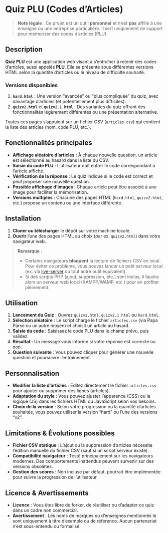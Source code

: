 # Quiz PLU (Codes d’Articles)

> **Note légale** : Ce projet est un outil **personnel** et n’est **pas** affilié à une enseigne ou une entreprise particulière. Il sert uniquement de support pour mémoriser des codes d’articles (PLU).

## Description

**Quiz PLU** est une application web visant à s’entraîner à retenir des codes d’articles, aussi appelés **PLU**. Elle se présente sous différentes versions HTML selon la quantité d’articles ou le niveau de difficulté souhaité.

### Versions disponibles

1. **`hard.html`** : Une version “avancée” ou “plus compliquée” du quiz, avec davantage d’articles (et potentiellement plus difficiles).  
2. **`quizv2.html`** et **`quizv2.1.html`** : Des variantes du quiz offrant des fonctionnalités légèrement différentes ou une présentation alternative.  

Toutes ces pages s’appuient sur un fichier CSV (`articles.csv`) qui contient la liste des articles (nom, code PLU, etc.).

## Fonctionnalités principales

- **Affichage aléatoire d’articles** : À chaque nouvelle question, un article est sélectionné au hasard dans la liste du CSV.  
- **Saisie du code PLU** : L’utilisateur doit entrer le code correspondant à l’article affiché.  
- **Vérification de la réponse** : Le quiz indique si le code est correct et peut proposer une nouvelle question.  
- **Possible affichage d’images** : Chaque article peut être associé à une image pour faciliter la mémorisation.  
- **Versions multiples** : Chacune des pages HTML (`hard.html`, `quizv2.html`, etc.) propose un contenu ou une interface différente.

## Installation

1. **Cloner ou télécharger** le dépôt sur votre machine locale.  
2. **Ouvrir** l’une des pages HTML au choix (par ex. `quizv2.html`) dans votre navigateur web.  

> **Remarque** :  
> - Certains navigateurs **bloquent** la lecture de fichiers CSV en local. Pour éviter ce problème, vous pouvez lancer un petit serveur local (ex. via [live-server](https://www.npmjs.com/package/live-server) ou tout autre outil équivalent).  
> - Si des scripts PHP (ajout, suppression, etc.) sont inclus, il faudra alors un serveur web local (XAMPP/WAMP, etc.) pour en profiter pleinement.

## Utilisation

1. **Lancement du Quiz** : Ouvrez `quizv2.html`, `quizv2.1.html` ou `hard.html`.  
2. **Sélection aléatoire** : Le script charge le fichier `articles.csv` (via Papa Parse ou un autre moyen) et choisit un article au hasard.  
3. **Saisie du code** : Saisissez le code PLU dans le champ prévu, puis validez.  
4. **Résultat** : Un message vous informe si votre réponse est correcte ou non.  
5. **Question suivante** : Vous pouvez cliquer pour générer une nouvelle question et poursuivre l’entraînement.

## Personnalisation

- **Modifier la liste d’articles** : Éditez directement le fichier `articles.csv` pour ajouter ou supprimer des lignes (articles).  
- **Adaptation du style** : Vous pouvez ajuster l’apparence (CSS) ou la logique (JS) dans les fichiers HTML ou JavaScript selon vos besoins.  
- **Choix de la version** : Selon votre progression ou la quantité d’articles souhaitée, vous pouvez utiliser la version “hard” ou l’une des versions “v2”.

## Limitations & Évolutions possibles

- **Fichier CSV statique** : L’ajout ou la suppression d’articles nécessite l’édition manuelle du fichier CSV (sauf si un script serveur existe).  
- **Compatibilité navigateur** : Testé principalement sur les navigateurs modernes. Des comportements inattendus peuvent survenir sur des versions obsolètes.  
- **Gestion des scores** : Non incluse par défaut, pourrait être implémentée pour suivre la progression de l’utilisateur.

## Licence & Avertissements

- **Licence** : Vous êtes libre de forker, de réutiliser ou d’adapter ce quiz dans un cadre non commercial.  
- **Avertissement** : Les noms de marques ou d’enseignes mentionnés le sont uniquement à titre d’exemple ou de référence. Aucun partenariat n’est sous-entendu ou formalisé.
